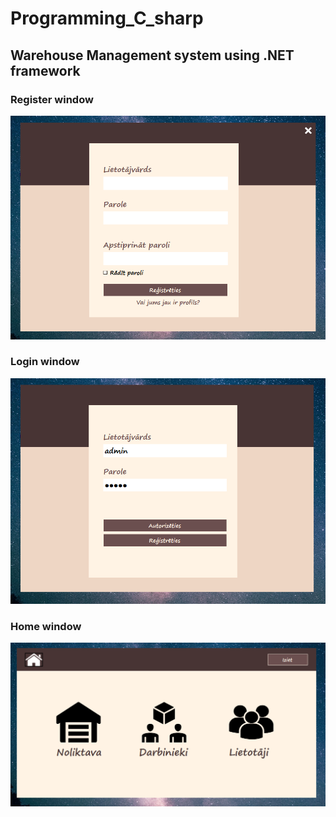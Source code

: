 # Programming_C_sharp
## Warehouse Management system using .NET framework
### Register window

<p align="center">
  <img src="preview/picture1.png?raw=true" />
</p>

### Login window

<p align="center">
  <img src="preview/picture2.png?raw=true" />
</p>

### Home window

<p align="center">
  <img src="preview/picture3.png?raw=true" />
</p>
